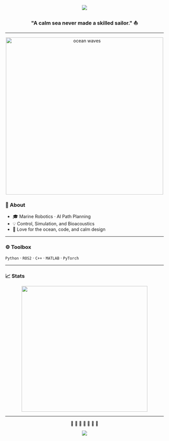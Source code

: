 <p align="center">
  <img src="https://capsule-render.vercel.app/api?type=waving&color=0:003366,100:00B4D8&height=100&section=header&text=🌊%20Flow%20with%20the%20Tide%20🌊&fontSize=24&fontColor=FFFFFF" />
</p>

<h3 align="center">"A calm sea never made a skilled sailor." ⛵</h3>

---
<!-- 파도 애니메이션 -->
<p align="center">
  <img src="https://media.tenor.com/7978066646937681050.gif" width="500" alt="ocean waves"/>
</p>

### 🪸 About
- 🎓 Marine Robotics · AI Path Planning  
- 💡 Control, Simulation, and Bioacoustics  
- 🌊 Love for the ocean, code, and calm design  

---

### ⚙️ Toolbox
`Python` · `ROS2` · `C++` · `MATLAB` · `PyTorch`

---

### 📈 Stats
<p align="center">
  <img src="https://github-readme-stats.vercel.app/api?username=S1194789&theme=ocean_dark&show_icons=true&hide_border=true" width="400">
</p>

---

<p align="center">
  🐋 🌊 🐚 🐬 🌊 🐳 🪸  
</p>

<p align="center">
  <img src="https://capsule-render.vercel.app/api?type=waving&color=0:00B4D8,100:003366&height=100&section=footer" />
</p>
